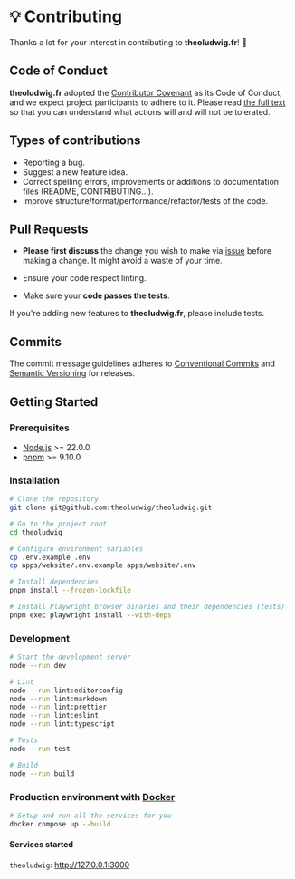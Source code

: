# 💡 Contributing

Thanks a lot for your interest in contributing to **theoludwig.fr**! 🎉

## Code of Conduct

**theoludwig.fr** adopted the [Contributor Covenant](https://www.contributor-covenant.org/) as its Code of Conduct, and we expect project participants to adhere to it. Please read [the full text](./CODE_OF_CONDUCT.md) so that you can understand what actions will and will not be tolerated.

## Types of contributions

- Reporting a bug.
- Suggest a new feature idea.
- Correct spelling errors, improvements or additions to documentation files (README, CONTRIBUTING...).
- Improve structure/format/performance/refactor/tests of the code.

## Pull Requests

- **Please first discuss** the change you wish to make via [issue](https://github.com/theoludwig/theoludwig/issues) before making a change. It might avoid a waste of your time.

- Ensure your code respect linting.

- Make sure your **code passes the tests**.

If you're adding new features to **theoludwig.fr**, please include tests.

## Commits

The commit message guidelines adheres to [Conventional Commits](https://www.conventionalcommits.org/) and [Semantic Versioning](https://semver.org/) for releases.

## Getting Started

### Prerequisites

- [Node.js](https://nodejs.org/) >= 22.0.0
- [pnpm](https://pnpm.io/) >= 9.10.0

### Installation

```sh
# Clone the repository
git clone git@github.com:theoludwig/theoludwig.git

# Go to the project root
cd theoludwig

# Configure environment variables
cp .env.example .env
cp apps/website/.env.example apps/website/.env

# Install dependencies
pnpm install --frozen-lockfile

# Install Playwright browser binaries and their dependencies (tests)
pnpm exec playwright install --with-deps
```

### Development

```sh
# Start the development server
node --run dev

# Lint
node --run lint:editorconfig
node --run lint:markdown
node --run lint:prettier
node --run lint:eslint
node --run lint:typescript

# Tests
node --run test

# Build
node --run build
```

### Production environment with [Docker](https://www.docker.com/)

```sh
# Setup and run all the services for you
docker compose up --build
```

#### Services started

`theoludwig`: <http://127.0.0.1:3000>
